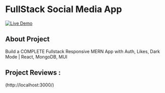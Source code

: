 # FullStack Social Media App

[![Live Demo](https://img.shields.io/badge/Live%20Demo-View%20Predictor-brightgreen)](http://localhost:3000/)

## About Project 

Build a COMPLETE Fullstack Responsive MERN App with Auth, Likes, Dark Mode | React, MongoDB, MUI

## Project Reviews :
(http://localhost:3000/)
